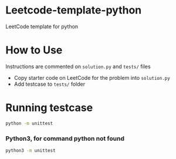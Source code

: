 # Leetcode-template-python
LeetCode template for python


# How to Use

Instructions are commented on `solution.py` and `tests/` files

- Copy starter code on LeetCode for the problem into `solution.py`
- Add testcase to `tests/` folder

# Running testcase

```bash
python -m unittest
```

### Python3, for command python not found
```bash
python3 -m unittest
```
